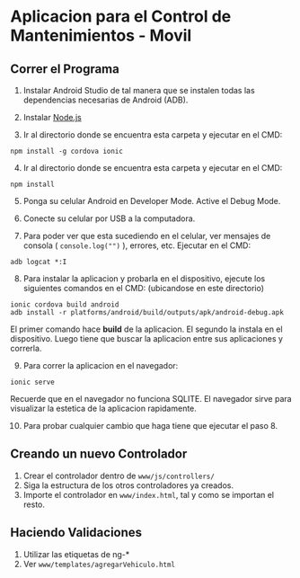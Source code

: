 # Aplicacion para el Control de Mantenimientos - Movil #

## Correr el Programa ##

1. Instalar Android Studio de tal manera que se instalen todas las dependencias necesarias de Android (ADB).

2. Instalar [Node.js](https://nodejs.org/es/)

3. Ir al directorio donde se encuentra esta carpeta y ejecutar en el CMD:
```
npm install -g cordova ionic
```
4. Ir al directorio donde se encuentra esta carpeta y ejecutar en el CMD:
```
npm install
```
5. Ponga su celular Android en Developer Mode. Active el Debug Mode.

6. Conecte su celular por USB a la computadora.

7. Para poder ver que esta sucediendo en el celular, ver mensajes de consola ( `console.log("")` ), errores, etc. Ejecutar en el CMD:
```
adb logcat *:I
```
8. Para instalar la aplicacion y probarla en el dispositivo, ejecute los siguientes comandos en el CMD: (ubicandose en este directorio)
```
ionic cordova build android
adb install -r platforms/android/build/outputs/apk/android-debug.apk
```

El primer comando hace **build** de la aplicacion. El segundo la instala en el dispositivo. Luego tiene que buscar la aplicacion entre sus aplicaciones y correrla.

9. Para correr la aplicacion en el navegador:
```
ionic serve
```
Recuerde que en el navegador no funciona SQLITE. El navegador sirve para visualizar la estetica de la aplicacion rapidamente.

10. Para probar cualquier cambio que haga tiene que ejecutar el paso 8.

## Creando un nuevo Controlador ##

1. Crear el controlador dentro de `www/js/controllers/`
2. Siga la estructura de los otros controladores ya creados.
3. Importe el controlador en `www/index.html`, tal y como se importan el resto.


## Haciendo Validaciones ##

1. Utilizar las etiquetas de ng-*
2. Ver `www/templates/agregarVehiculo.html`
